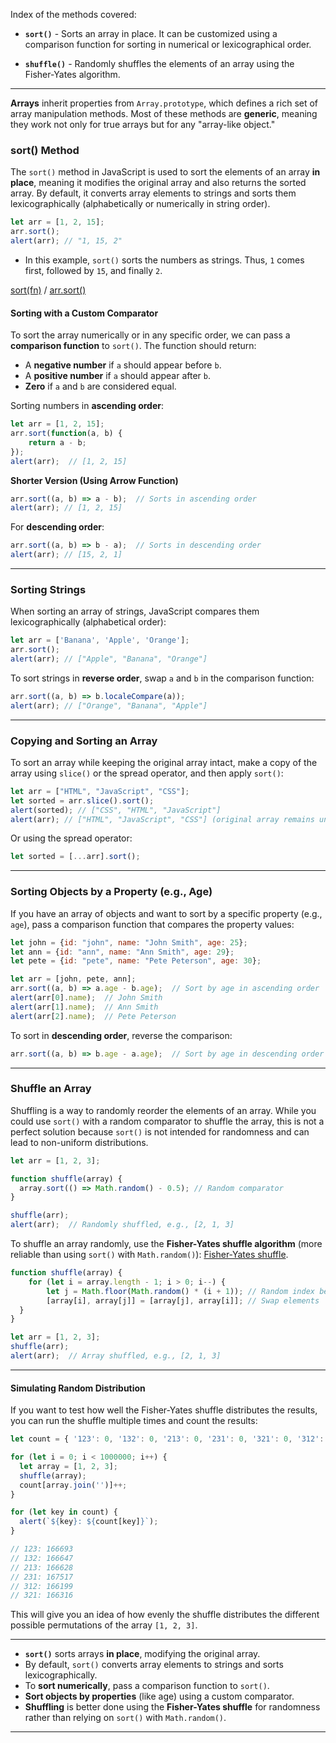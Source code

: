 
Index of the methods covered:

* **`sort()`** - Sorts an array in place. It can be customized using a comparison function for sorting in numerical or lexicographical order.

* **`shuffle()`** - Randomly shuffles the elements of an array using the Fisher-Yates algorithm.

---

**Arrays** inherit properties from `Array.prototype`, which defines a rich set of array manipulation methods. Most of these methods are **generic**, meaning they work not only for true arrays but for any "array-like object."


### sort() Method

The `sort()` method in JavaScript is used to sort the elements of an array **in place**, meaning it modifies the original array and also returns the sorted array. By default, it converts array elements to strings and sorts them lexicographically (alphabetically or numerically in string order).

```js
let arr = [1, 2, 15];
arr.sort();
alert(arr); // "1, 15, 2"
```

- In this example, `sort()` sorts the numbers as strings. Thus, `1` comes first, followed by `15`, and finally `2`.

[sort(fn)](https://javascript.info/array-methods#sort-fn)   /  [arr.sort()](https://developer.mozilla.org/en-US/docs/Web/JavaScript/Reference/Global_Objects/Array/sort)

#### Sorting with a Custom Comparator

To sort the array numerically or in any specific order, we can pass a **comparison function** to `sort()`. The function should return:

- A **negative number** if `a` should appear before `b`.
- A **positive number** if `a` should appear after `b`.
- **Zero** if `a` and `b` are considered equal.

Sorting numbers in **ascending order**:

```js
let arr = [1, 2, 15];
arr.sort(function(a, b) {
	return a - b;
});
alert(arr);  // [1, 2, 15]
```

**Shorter Version (Using Arrow Function)**
```js
arr.sort((a, b) => a - b);  // Sorts in ascending order
alert(arr); // [1, 2, 15]
```

For **descending order**:

```js
arr.sort((a, b) => b - a);  // Sorts in descending order
alert(arr); // [15, 2, 1]
```

---

### Sorting Strings

When sorting an array of strings, JavaScript compares them lexicographically (alphabetical order):

```js
let arr = ['Banana', 'Apple', 'Orange'];
arr.sort();
alert(arr); // ["Apple", "Banana", "Orange"]
```

To sort strings in **reverse order**, swap `a` and `b` in the comparison function:

```js
arr.sort((a, b) => b.localeCompare(a));
alert(arr); // ["Orange", "Banana", "Apple"]
```

---

### Copying and Sorting an Array

To sort an array while keeping the original array intact, make a copy of the array using `slice()` or the spread operator, and then apply `sort()`:

```js
let arr = ["HTML", "JavaScript", "CSS"];
let sorted = arr.slice().sort();
alert(sorted); // ["CSS", "HTML", "JavaScript"]
alert(arr); // ["HTML", "JavaScript", "CSS"] (original array remains unchanged)
```

Or using the spread operator:
```js
let sorted = [...arr].sort();
```

---

### Sorting Objects by a Property (e.g., Age)

If you have an array of objects and want to sort by a specific property (e.g., `age`), pass a comparison function that compares the property values:

```js
let john = {id: "john", name: "John Smith", age: 25};
let ann = {id: "ann", name: "Ann Smith", age: 29};
let pete = {id: "pete", name: "Pete Peterson", age: 30};

let arr = [john, pete, ann];
arr.sort((a, b) => a.age - b.age);  // Sort by age in ascending order
alert(arr[0].name);  // John Smith
alert(arr[1].name);  // Ann Smith
alert(arr[2].name);  // Pete Peterson
```

To sort in **descending order**, reverse the comparison:

```js
arr.sort((a, b) => b.age - a.age);  // Sort by age in descending order
```

---
### Shuffle an Array

Shuffling is a way to randomly reorder the elements of an array. While you could use `sort()` with a random comparator to shuffle the array, this is not a perfect solution because `sort()` is not intended for randomness and can lead to non-uniform distributions.

```js
let arr = [1, 2, 3];

function shuffle(array) {
  array.sort(() => Math.random() - 0.5); // Random comparator
}

shuffle(arr);
alert(arr);  // Randomly shuffled, e.g., [2, 1, 3]
```

To shuffle an array randomly, use the **Fisher-Yates shuffle algorithm** (more reliable than using `sort()` with `Math.random()`):
[Fisher-Yates shuffle](https://en.wikipedia.org/wiki/Fisher%E2%80%93Yates_shuffle).

```js
function shuffle(array) {
	for (let i = array.length - 1; i > 0; i--) {
		let j = Math.floor(Math.random() * (i + 1)); // Random index between 0 and i
		[array[i], array[j]] = [array[j], array[i]]; // Swap elements
  }
}

let arr = [1, 2, 3];
shuffle(arr);
alert(arr);  // Array shuffled, e.g., [2, 1, 3]
```

---

#### Simulating Random Distribution

If you want to test how well the Fisher-Yates shuffle distributes the results, you can run the shuffle multiple times and count the results:

```js
let count = { '123': 0, '132': 0, '213': 0, '231': 0, '321': 0, '312': 0 };

for (let i = 0; i < 1000000; i++) {
  let array = [1, 2, 3];
  shuffle(array);
  count[array.join('')]++;
}

for (let key in count) {
  alert(`${key}: ${count[key]}`);
}

// 123: 166693
// 132: 166647
// 213: 166628
// 231: 167517
// 312: 166199
// 321: 166316
```

This will give you an idea of how evenly the shuffle distributes the different possible permutations of the array `[1, 2, 3]`.

____

- **`sort()`** sorts arrays **in place**, modifying the original array.
- By default, `sort()` converts array elements to strings and sorts lexicographically.
- To **sort numerically**, pass a comparison function to `sort()`.
- **Sort objects by properties** (like age) using a custom comparator.
- **Shuffling** is better done using the **Fisher-Yates shuffle** for randomness rather than relying on `sort()` with `Math.random()`.

---